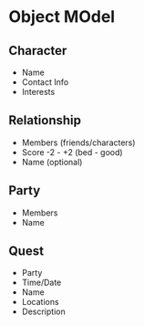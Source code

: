 # Object MOdel
## Character
  * Name
  * Contact Info
  * Interests

## Relationship
  * Members (friends/characters)
  * Score -2 - +2 (bed - good)
  * Name (optional)

## Party
  * Members
  * Name

## Quest
  * Party
  * Time/Date
  * Name
  * Locations
  * Description